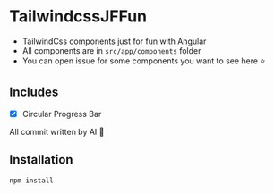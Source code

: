 # TailwindcssJFFun

- TailwindCss components just for fun with Angular 
- All components are in `src/app/components` folder
- You can open issue for some components you want to see here  ⭐

## Includes

- [x] Circular Progress Bar


All commit written by AI 🤖 

## Installation

```bash
npm install
```
